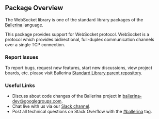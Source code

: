 ## Package Overview

The WebSocket library is one of the standard library packages of the<a target="_blank" href="https://ballerina.io/"> Ballerina </a> language.

This package provides support for WebSocket protocol. WebSocket is a protocol which provides bidirectional, full-duplex communication channels over a single TCP connection. 

### Report Issues

To report bugs, request new features, start new discussions, view project boards, etc. please visit Ballerina [Standard Library parent repository](https://github.com/ballerina-platform/ballerina-standard-library).

### Useful Links

- Discuss about code changes of the Ballerina project in [ballerina-dev@googlegroups.com](mailto:ballerina-dev@googlegroups.com).
- Chat live with us via our [Slack channel](https://ballerina.io/community/slack/).
- Post all technical questions on Stack Overflow with the [#ballerina](https://stackoverflow.com/questions/tagged/ballerina) tag.
